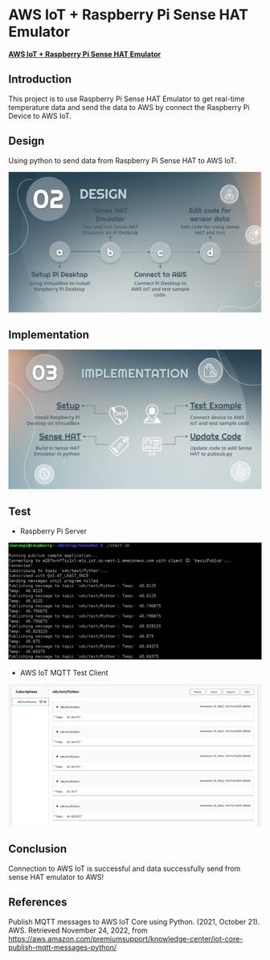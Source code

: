 
# AWS IoT + Raspberry Pi Sense HAT Emulator

**[AWS IoT + Raspberry Pi Sense HAT Emulator](https://docs.google.com/presentation/d/15I4hyDi4X2xOrow2Gl8kn8aa0b2LFHqo7L0r7cWmbB4/edit?usp=sharing)**


## Introduction

This project is to use Raspberry Pi Sense HAT Emulator to get real-time temperature data and send the data to AWS by connect the Raspberry Pi Device to AWS IoT.


## Design

Using python to send data from Raspberry Pi Sense HAT to AWS IoT.

![My Image](./image/design.png)


## Implementation

![My Image](./image/implementation.png)

## Test

* Raspberry Pi Server

![My Image](./image/result1.png)

* AWS IoT MQTT Test Client

![My Image](./image/result2.png)

## Conclusion

Connection to AWS IoT is successful and data successfully send from sense HAT emulator to AWS!
 


## References

Publish MQTT messages to AWS IoT Core using Python. (2021, October 21). AWS. Retrieved November 24, 2022, from https://aws.amazon.com/premiumsupport/knowledge-center/iot-core-publish-mqtt-messages-python/ 
